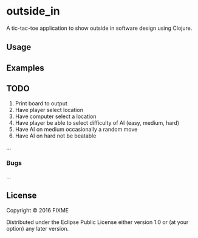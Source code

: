 # outside_in

A tic-tac-toe application to show outside in software design using Clojure.

## Usage



## Examples

## TODO

1.  Print board to output
1.  Have player select location
1.  Have computer select a location
1.  Have player be able to select difficulty of AI (easy, medium, hard)
1.  Have AI on medium occasionally a random move
1.  Have AI on hard not be beatable

...

### Bugs

...

## License

Copyright © 2016 FIXME

Distributed under the Eclipse Public License either version 1.0 or (at
your option) any later version.
